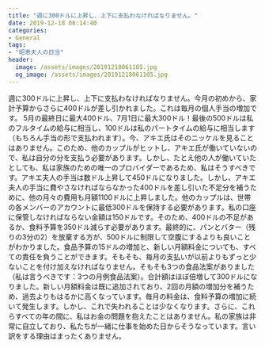 ```yaml
---
title: "週に300ドルに上昇し、上下に支払わなければなりません。"
date: 2019-12-18 06:14:40
categories:
- General
tags:
- "昭恵夫人の日当"
header:
  image: /assets/images/20191218061105.jpg
  og_image: /assets/images/20191218061105.jpg
---
```


週に300ドルに上昇し、上下に支払わなければなりません。今月の初めから、家計予算からさらに400ドルが差し引かれました。これは毎月の個人手当の増加です。 5月の最終日に最大400ドル、7月1日に最大300ドル！最後の500ドルは私のフルタイムの給与に相当し、100ドルは私のパートタイムの給与に相当します（もちろん手当の形で支払われます）。今、アキエ氏はそのニッケルを見ることはありません。このため、他のカップルがヒットし、アキエ氏が働いていないので、私は自分の分を支払う必要があります。しかし、たとえ他の人が働いていたとしても、私は家族のための唯一のプロバイダーであるため、私はそうすべきです。アキエ夫人の手当は数ドル上昇して450ドルになりました。しかし、アキエ夫人の手当に費やさなければならなかった400ドルを差し引いた不足分を補うために、他の月々の費用も月額1100ドルに上昇しました。他のカップルは、世帯の各メンバーのアカウントに最低300ドルを保持する必要があります。私の口座に保管しなければならない金額は150ドルです。そのため、400ドルの不足があるか、食料予算を350ドル減らす必要があります。最終的に、パンとバター（残りの3分の2）を放棄する方が、500ドルに制限して空腹にするよりも良いことがわかりました。食品予算の15ドルの増加と、新しい月額料金についても、すべての責任を負うことができます。そもそも、毎月の支払いが以前よりもずっと少ないことを付け加えなければなりません。そもそも3つの食品法案がありました（私は言うべきです：3つの月例食品法案）。合計額はほぼ倍増して300ドルになりました。新しい月額料金は既に追加されており、2回の月額の増加分を補うため、過去よりもはるかに高くなっています。毎月の料金は、食料予算の増加に続いて発生します。しかし、これで失われることは少なくなります。さらに、これらすべての年の間に、私はお金の問題を抱えたことはありません。私の家族は非常に自立しており、私たちが一緒に仕事を始めた日からそうなっています。言い訳をする理由はまったくありません。
